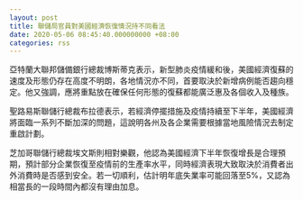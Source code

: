 ```yaml
---
layout: post
title: 聯儲局官員對美國經濟恢復情況持不同看法
date: 2020-05-06 08:45:40.000000000 +08:00
categories: rss
---
```


亞特蘭大聯邦儲備銀行總裁博斯蒂克表示，新型肺炎疫情緩和後，美國經濟復蘇的速度及形態仍存在高度不明朗，各地情況亦不同，首要取決於新增病例能否趨向穩定。他又強調，應將重點放在確保任何形態的復蘇都能廣泛惠及各個收入及種族。

聖路易斯聯儲行總裁布拉德表示，若經濟停擺措施及疫情持續至下半年，美國經濟將面臨一系列不斷加深的問題，這說明各州及各企業需要根據當地風險情況去制定重啟計劃。

芝加哥聯儲行總裁埃文斯則相對樂觀，他認為美國經濟下半年恢復增長是合理預期，預計部分企業恢復至疫情前的生產率水平，同時經濟表現大致取決於消費者出外消費時是否感到安全。若一切順利，估計明年底失業率可能回落至5%，又認為相當長的一段時間內都沒有理由加息。
